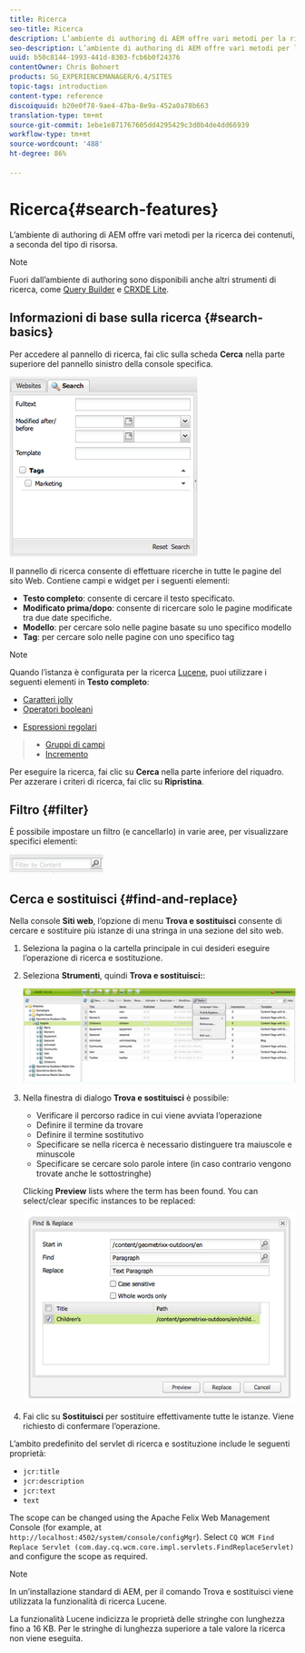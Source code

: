 ```yaml
---
title: Ricerca
seo-title: Ricerca
description: L’ambiente di authoring di AEM offre vari metodi per la ricerca dei contenuti, a seconda del tipo di risorsa.
seo-description: L’ambiente di authoring di AEM offre vari metodi per la ricerca dei contenuti, a seconda del tipo di risorsa.
uuid: b50c8144-1993-441d-8303-fcb6b0f24376
contentOwner: Chris Bohnert
products: SG_EXPERIENCEMANAGER/6.4/SITES
topic-tags: introduction
content-type: reference
discoiquuid: b20e0f78-9ae4-47ba-8e9a-452a0a78b663
translation-type: tm+mt
source-git-commit: 1ebe1e871767605dd4295429c3d0b4de4dd66939
workflow-type: tm+mt
source-wordcount: '488'
ht-degree: 86%

---
```



# Ricerca{#search-features}

L’ambiente di authoring di AEM offre vari metodi per la ricerca dei contenuti, a seconda del tipo di risorsa.

>[!NOTE]
>
>Fuori dall’ambiente di authoring sono disponibili anche altri strumenti di ricerca, come [Query Builder](/help/sites-developing/querybuilder-api.md) e [CRXDE Lite](/help/sites-developing/developing-with-crxde-lite.md).

## Informazioni di base sulla ricerca {#search-basics}

Per accedere al pannello di ricerca, fai clic sulla scheda **Cerca** nella parte superiore del pannello sinistro della console specifica.

![chlimage_1-140](assets/chlimage_1-140.png)

Il pannello di ricerca consente di effettuare ricerche in tutte le pagine del sito Web. Contiene campi e widget per i seguenti elementi:

* **Testo completo**: consente di cercare il testo specificato.
* **Modificato prima/dopo**: consente di ricercare solo le pagine modificate tra due date specifiche.
* **Modello**: per cercare solo nelle pagine basate su uno specifico modello
* **Tag**: per cercare solo nelle pagine con uno specifico tag

>[!NOTE]
>
>Quando l’istanza è configurata per la ricerca [Lucene](/help/sites-deploying/queries-and-indexing.md), puoi utilizzare i seguenti elementi in **Testo completo**:
>
>* [Caratteri jolly](https://lucene.apache.org/core/5_3_1/queryparser/org/apache/lucene/queryparser/classic/package-summary.html#Wildcard_Searches)
>* [Operatori booleani](https://lucene.apache.org/core/5_3_1/queryparser/org/apache/lucene/queryparser/classic/package-summary.html#Boolean_operators)

   >
   >
* [Espressioni regolari](https://lucene.apache.org/core/5_3_1/queryparser/org/apache/lucene/queryparser/classic/package-summary.html#Regexp_Searches)
>* [Gruppi di campi](https://lucene.apache.org/core/5_3_1/queryparser/org/apache/lucene/queryparser/classic/package-summary.html#Field_Grouping)
>* [Incremento](https://lucene.apache.org/core/5_3_1/queryparser/org/apache/lucene/queryparser/classic/package-summary.html#Boosting_a_Term)

>



Per eseguire la ricerca, fai clic su **Cerca** nella parte inferiore del riquadro. Per azzerare i criteri di ricerca, fai clic su **Ripristina**.

## Filtro {#filter}

È possibile impostare un filtro (e cancellarlo) in varie aree, per visualizzare specifici elementi:

![chlimage_1-141](assets/chlimage_1-141.png)

## Cerca e sostituisci {#find-and-replace}

Nella console **Siti web**, l’opzione di menu **Trova e sostituisci** consente di cercare e sostituire più istanze di una stringa in una sezione del sito web.

1. Seleziona la pagina o la cartella principale in cui desideri eseguire l’operazione di ricerca e sostituzione.
1. Seleziona **Strumenti**, quindi **Trova e sostituisci:**:

   ![screen_shot_2012-02-15at120346pm](assets/screen_shot_2012-02-15at120346pm.png)

1. Nella finestra di dialogo **Trova e sostituisci** è possibile:

   * Verificare il percorso radice in cui viene avviata l’operazione
   * Definire il termine da trovare
   * Definire il termine sostitutivo
   * Specificare se nella ricerca è necessario distinguere tra maiuscole e minuscole
   * Specificare se cercare solo parole intere (in caso contrario vengono trovate anche le sottostringhe)

   Clicking **Preview** lists where the term has been found. You can select/clear specific instances to be replaced:

   ![screen_shot_2012-02-15at120719pm](assets/screen_shot_2012-02-15at120719pm.png)

1. Fai clic su **Sostituisci** per sostituire effettivamente tutte le istanze. Viene richiesto di confermare l’operazione.

L’ambito predefinito del servlet di ricerca e sostituzione include le seguenti proprietà:

* `jcr:title`
* `jcr:description`
* `jcr:text`
* `text`

The scope can be changed using the Apache Felix Web Management Console (for example, at `http://localhost:4502/system/console/configMgr`). Select `CQ WCM Find Replace Servlet (com.day.cq.wcm.core.impl.servlets.FindReplaceServlet)` and configure the scope as required.

>[!NOTE]
>
>In un’installazione standard di AEM, per il comando Trova e sostituisci viene utilizzata la funzionalità di ricerca Lucene.
>
>La funzionalità Lucene indicizza le proprietà delle stringhe con lunghezza fino a 16 KB. Per le stringhe di lunghezza superiore a tale valore la ricerca non viene eseguita.

